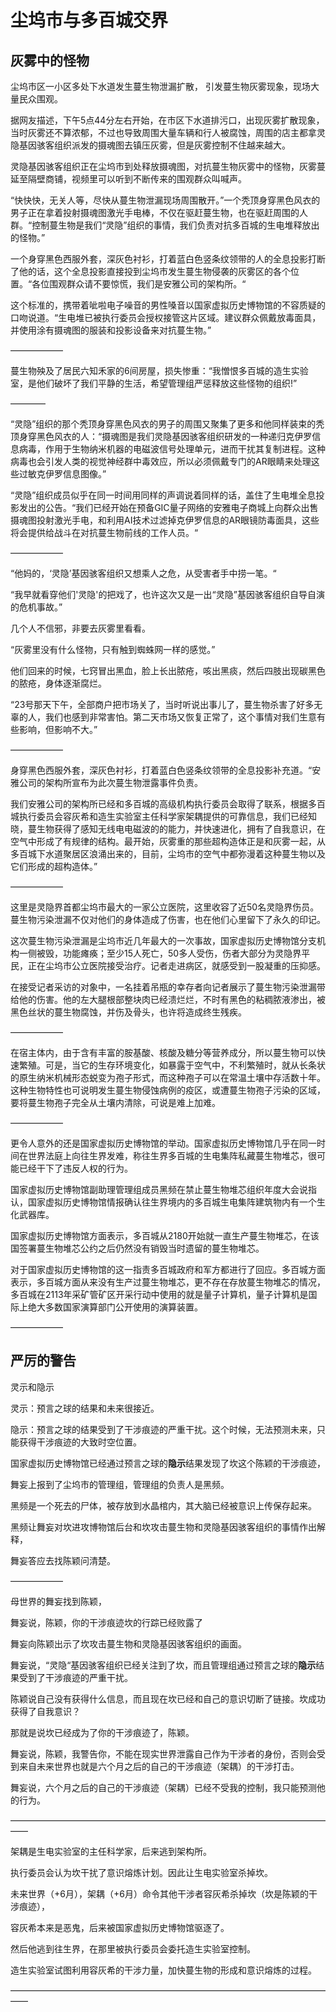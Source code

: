 # 尘坞市与多百城交界

## 灰雾中的怪物

尘坞市区一小区多处下水道发生蔓生物泄漏扩散， 引发蔓生物灰雾现象，现场大量民众围观。‌

据网友描述，下午5点44分左右开始，在市区下水道排污口，出现灰雾扩散现象，当时灰雾还不算浓郁，不过也导致周围大量车辆和行人被腐蚀，周围的店主都拿灵隐基因骇客组织派发的摄魂图去镇压灰雾，但是灰雾控制不住越来越大。

灵隐基因骇客组织正在尘坞市到处释放摄魂图，对抗蔓生物灰雾中的怪物，灰雾蔓延至隔壁商铺，视频里可以听到不断传来的围观群众叫喊声。

“快快快，无关人等，尽快从蔓生物泄漏现场周围散开。”一个秃顶身穿黑色风衣的男子正在拿着投射摄魂图激光手电棒，不仅在驱赶蔓生物，也在驱赶周围的人群。“控制蔓生物是我们“灵隐”组织的事情，我们负责对抗多百城的生电堆释放出的怪物。”‌

一个身穿黑色西服外套，深灰色衬衫，打着蓝白色竖条纹领带的人的全息投影打断了他的话，这个全息投影直接投到尘坞市发生蔓生物侵袭的灰雾区的各个位置。“各位围观群众请不要惊慌，我们是安雅公司的架构所。“

这个标准的，携带着呲啦电子噪音的男性嗓音以国家虚拟历史博物馆的不容质疑的口吻说道。“生电堆已被执行委员会授权接管这片区域。建议群众佩戴放毒面具，并使用涂有摄魂图的服装和投影设备来对抗蔓生物。”

——————

蔓生物殃及了居民六知禾家的6间房屋，损失惨重：“我憎恨多百城的造生实验室，是他们破坏了我们平静的生活，希望管理组严惩释放这些怪物的组织!”

————

“灵隐”组织的那个秃顶身穿黑色风衣的男子的周围又聚集了更多和他同样装束的秃顶身穿黑色风衣的人：“摄魂图是我们灵隐基因骇客组织研发的一种递归克伊罗信息病毒，作用于生物纳米机器的电磁波信号处理单元，进而干扰其复制进程。这种病毒也会引发人类的视觉神经群中毒效应，所以必须佩戴专门的AR眼睛来处理这些过敏克伊罗信息图像。”

“灵隐”组织成员似乎在同一时间用同样的声调说着同样的话，盖住了生电堆全息投影发出的公告。“我们已经开始在预备GIC量子网络的安雅电子商城上向群众出售摄魂图投射激光手电，和利用AI技术过滤掉克伊罗信息的AR眼镜防毒面具，这些将会提供给战斗在对抗蔓生物前线的工作人员。“

——————‌

“他妈的，‘灵隐’基因骇客组织又想乘人之危，从受害者手中捞一笔。“

“我早就看穿他们'灵隐'的把戏了，也许这次又是一出“灵隐”基因骇客组织自导自演的危机事故。”‌

几个人不信邪，非要去灰雾里看看。 ‌

“灰雾里没有什么怪物，只有触到蜘蛛网一样的感觉。”

他们回来的时候，七窍冒出黑血，脸上长出脓疮，咳出黑痰，然后四肢出现碳黑色的脓疮，身体逐渐腐烂。

“23号那天下午，全部商户把市场关了，当时听说出事儿了，蔓生物杀害了好多无辜的人，我们也感到非常害怕。第二天市场又恢复正常了，这个事情对我们生意有些影响，但影响不大。”‌

——————

身穿黑色西服外套，深灰色衬衫，打着蓝白色竖条纹领带的全息投影补充道。“安雅公司的架构所宣布为此次蔓生物泄露事件负责。‌

我们安雅公司的架构所已经和多百城的高级机构执行委员会取得了联系，根据多百城执行委员会容灰希和造生实验室主任科学家架耦提供的可靠信息，我们已经知晓，蔓生物获得了感知无线电电磁波的的能力，并快速进化，拥有了自我意识，在空气中形成了有规律的结构。最开始，灰雾重的那些超构造体正是和灰雾一起，从多百城下水道聚居区浪涌出来的，目前，尘坞市的空气中都弥漫着这种蔓生物以及它们形成的超构造体。”

——————

这里是灵隐界首都尘坞市最大的一家公立医院，这里收容了近50名灵隐界伤员。蔓生物污染泄漏不仅对他们的身体造成了伤害，也在他们心里留下了永久的印记。‌

这次蔓生物污染泄漏是尘坞市近几年最大的一次事故，国家虚拟历史博物馆分支机构一侧被毁，功能瘫痪；至少15人死亡，50多人受伤，伤者大部分为灵隐界平民，正在尘坞市公立医院接受治疗。记者走进病区，就感受到一股凝重的压抑感。

在接受记者采访的对象中，一名挂着吊瓶的幸存者向记者展示了蔓生物污染泄漏带给他的伤害。他的左大腿根部整块肉已经溃烂烂，不时有黑色的粘稠脓液渗出，被黑色丝状的蔓生物腐蚀，并伤及骨头，也许将造成终生残疾。‌

——————

在宿主体内，由于含有丰富的胺基酸、核酸及糖分等营养成分，所以蔓生物可以快速繁殖。可是，当它的生存环境变化，如暴露于空气中，不利繁殖时，就从长条状的原生纳米机械形态蜕变为孢子形式，而这种孢子可以在常温土壤中存活数十年。这种生物特性也可说明发生蔓生物侵蚀病例的疫区，或遭蔓生物孢子污染的区域，要将蔓生物孢子完全从土壤内清除，可说是难上加难。

——————

更令人意外的还是国家虚拟历史博物馆的举动。国家虚拟历史博物馆几乎在同一时间在世界法庭上向往生界发难，称往生界多百城的生电集阵私藏蔓生物堆芯，很可能已经干下了违反人权的行为。

国家虚拟历史博物馆副助理管理组成员黑频在禁止蔓生物堆芯组织年度大会说指认，国家虚拟历史博物馆情报确认往生界境内的多百城生电集阵建筑物内有一个生化武器库。

国家虚拟历史博物馆方面表示，多百城从2180开始就一直生产蔓生物堆芯，在该国签署蔓生物堆芯公约之后仍然没有销毁当时遗留的蔓生物堆芯。

对于国家虚拟历史博物馆的这一指责多百城政府和军方都进行了回应。多百城方面表示，多百城方面从来没有生产过蔓生物堆芯，更不存在存放蔓生物堆芯的情况，多百城在2113年采矿管矿区开采行动中使用的就是量子计算机，量子计算机是国际上绝大多数国家演算部门公开使用的演算装置。



——————

## 严厉的警告

灵示和隐示&#x20;

灵示：预言之球的结果和未来很接近。&#x20;

隐示：预言之球的结果受到了干涉痕迹的严重干扰。这个时候，无法预测未来，只能获得干涉痕迹的大致时空位置。

国家虚拟历史博物馆已经通过预言之球的**隐示**结果发现了坎这个陈颖的干涉痕迹，

舞妄上报到了尘坞市的管理组，管理组的负责人是黑频。

黑频是一个死去的尸体，被存放到水晶棺内，其大脑已经被意识上传保存起来。

黑频让舞妄对坎进攻博物馆后台和坎攻击蔓生物和灵隐基因骇客组织的事情作出解释，

舞妄答应去找陈颖问清楚。

——————

母世界的舞妄找到陈颖，

舞妄说，陈颖，你的干涉痕迹坎的行踪已经败露了

舞妄向陈颖出示了坎攻击蔓生物和灵隐基因骇客组织的画面。

舞妄说，“灵隐“基因骇客组织已经关注到了坎，而且管理组通过预言之球的**隐示**结果受到了干涉痕迹的严重干扰。

陈颖说自己没有获得什么信息，而且现在坎已经和自己的意识切断了链接。坎成功获得了自我意识？

那就是说坎已经成为了你的干涉痕迹了，陈颖。

舞妄说，陈颖，我警告你，不能在现实世界泄露自己作为干涉者的身份，否则会受到来自未来世界也就是六个月之后的自己的干涉痕迹（架耦）的干涉打击。

舞妄说，六个月之后的自己的干涉痕迹（架耦）已经不受我的控制，我只能预测他的行为。

——————————————————————————————————————

架耦是生电实验室的主任科学家，后来逃到架构所。

执行委员会认为坎干扰了意识熔炼计划。因此让生电实验室杀掉坎。

未来世界（+6月），架耦（+6月）命令其他干涉者容灰希杀掉坎（坎是陈颖的干涉痕迹），

容灰希本来是恶鬼，后来被国家虚拟历史博物馆驱逐了。

然后他逃到往生界，在那里被执行委员会委托造生实验室控制。

造生实验室试图利用容灰希的干涉力量，加快蔓生物的形成和意识熔炼的过程。

——————————————————————————————————————

##

##
